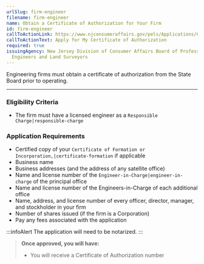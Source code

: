 ```yaml
---
urlSlug: firm-engineer
filename: firm-engineer
name: Obtain a Certificate of Authorization for Your Firm
id: firm-engineer
callToActionLink: https://www.njconsumeraffairs.gov/pels/Applications/Certificate-of-Authorization-Application.pdf
callToActionText: Apply for My Certificate of Authorization
required: true
issuingAgency: New Jersey Division of Consumer Affairs Board of Professional
  Engineers and Land Surveyors
---
```

Engineering firms must obtain a certificate of authorization from the State Board prior to operating.

- - -

### Eligibility Criteria

* The firm must have a licensed engineer as a `Responsible Charge|responsible-charge` 

### Application Requirements

* Certified copy of your `Certificate of Formation or Incorporation,|certificate-formation` if applicable
* Business name
* Business addresses (and the address of any satellite office)
* Name and license number of the `Engineer-in-Charge|engineer-in-charge` of the principal office
* Name and license number of the Engineers-in-Charge of each additional office
* Name, address, and license number of every officer, director, manager, and stockholder in your firm
* Number of shares issued (if the firm is a Corporation)
* Pay any fees associated with the application  

:::infoAlert 
 The application will need to be notarized.
:::



> **Once approved, you will have:**
>
> * You will receive a Certificate of Authorization number